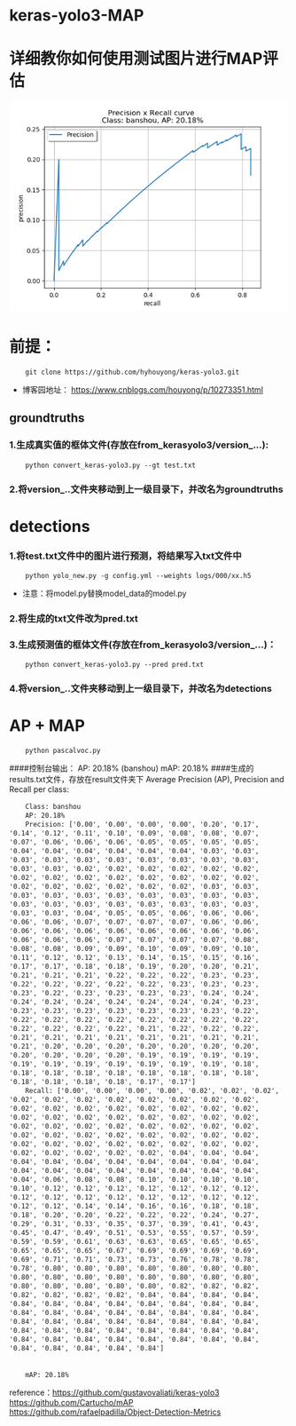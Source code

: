 # keras-yolo3-MAP
# 详细教你如何使用测试图片进行MAP评估
![](https://github.com/hyhouyong/keras-yolo3-MAP/blob/master/results/banshou.png)
# 前提：
        git clone https://github.com/hyhouyong/keras-yolo3.git
* 博客园地址：
        https://www.cnblogs.com/houyong/p/10273351.html
## groundtruths
### 1.生成真实值的框体文件(存放在from_kerasyolo3/version_...):
        python convert_keras-yolo3.py --gt test.txt 
### 2.将version_..文件夹移动到上一级目录下，并改名为groundtruths

# detections
### 1.将test.txt文件中的图片进行预测，将结果写入txt文件中
        python yolo_new.py -g config.yml --weights logs/000/xx.h5
* 注意：将model.py替换model_data的model.py
### 2.将生成的txt文件改为pred.txt
### 3.生成预测值的框体文件(存放在from_kerasyolo3/version_...)：
        python convert_keras-yolo3.py --pred pred.txt
### 4.将version_..文件夹移动到上一级目录下，并改名为detections

# AP + MAP
        python pascalvoc.py
####控制台输出：
        AP: 20.18% (banshou)
        mAP: 20.18%
####生成的results.txt文件，存放在result文件夹下
        Average Precision (AP), Precision and Recall per class:

        Class: banshou
        AP: 20.18%
        Precision: ['0.00', '0.00', '0.00', '0.00', '0.20', '0.17', '0.14', '0.12', '0.11', '0.10', '0.09', '0.08', '0.08', '0.07', '0.07', '0.06', '0.06', '0.06', '0.05', '0.05', '0.05', '0.05', '0.04', '0.04', '0.04', '0.04', '0.04', '0.04', '0.03', '0.03', '0.03', '0.03', '0.03', '0.03', '0.03', '0.03', '0.03', '0.03', '0.03', '0.03', '0.02', '0.02', '0.02', '0.02', '0.02', '0.02', '0.02', '0.02', '0.02', '0.02', '0.02', '0.02', '0.02', '0.02', '0.02', '0.02', '0.02', '0.02', '0.02', '0.02', '0.03', '0.03', '0.03', '0.03', '0.03', '0.03', '0.03', '0.03', '0.03', '0.03', '0.03', '0.03', '0.03', '0.03', '0.03', '0.03', '0.03', '0.03', '0.03', '0.03', '0.04', '0.05', '0.05', '0.06', '0.06', '0.06', '0.06', '0.06', '0.07', '0.07', '0.07', '0.07', '0.06', '0.06', '0.06', '0.06', '0.06', '0.06', '0.06', '0.06', '0.06', '0.06', '0.06', '0.06', '0.06', '0.07', '0.07', '0.07', '0.07', '0.08', '0.08', '0.08', '0.09', '0.09', '0.10', '0.09', '0.09', '0.10', '0.11', '0.12', '0.12', '0.13', '0.14', '0.15', '0.15', '0.16', '0.17', '0.17', '0.18', '0.18', '0.19', '0.20', '0.20', '0.21', '0.21', '0.21', '0.21', '0.22', '0.22', '0.22', '0.23', '0.23', '0.22', '0.22', '0.22', '0.22', '0.22', '0.23', '0.23', '0.23', '0.23', '0.22', '0.23', '0.23', '0.23', '0.23', '0.24', '0.24', '0.24', '0.24', '0.24', '0.24', '0.24', '0.24', '0.24', '0.23', '0.23', '0.23', '0.23', '0.23', '0.23', '0.23', '0.23', '0.22', '0.22', '0.22', '0.22', '0.22', '0.22', '0.22', '0.22', '0.22', '0.22', '0.22', '0.22', '0.22', '0.21', '0.22', '0.22', '0.22', '0.21', '0.21', '0.21', '0.21', '0.21', '0.21', '0.21', '0.21', '0.21', '0.20', '0.20', '0.20', '0.20', '0.20', '0.20', '0.20', '0.20', '0.20', '0.20', '0.20', '0.19', '0.19', '0.19', '0.19', '0.19', '0.19', '0.19', '0.19', '0.19', '0.19', '0.19', '0.18', '0.18', '0.18', '0.18', '0.18', '0.18', '0.18', '0.18', '0.18', '0.18', '0.18', '0.18', '0.18', '0.17', '0.17']
        Recall: ['0.00', '0.00', '0.00', '0.00', '0.02', '0.02', '0.02', '0.02', '0.02', '0.02', '0.02', '0.02', '0.02', '0.02', '0.02', '0.02', '0.02', '0.02', '0.02', '0.02', '0.02', '0.02', '0.02', '0.02', '0.02', '0.02', '0.02', '0.02', '0.02', '0.02', '0.02', '0.02', '0.02', '0.02', '0.02', '0.02', '0.02', '0.02', '0.02', '0.02', '0.02', '0.02', '0.02', '0.02', '0.02', '0.02', '0.02', '0.02', '0.02', '0.02', '0.02', '0.02', '0.02', '0.02', '0.02', '0.02', '0.02', '0.02', '0.02', '0.02', '0.04', '0.04', '0.04', '0.04', '0.04', '0.04', '0.04', '0.04', '0.04', '0.04', '0.04', '0.04', '0.04', '0.04', '0.04', '0.04', '0.04', '0.04', '0.04', '0.04', '0.06', '0.08', '0.08', '0.10', '0.10', '0.10', '0.10', '0.10', '0.12', '0.12', '0.12', '0.12', '0.12', '0.12', '0.12', '0.12', '0.12', '0.12', '0.12', '0.12', '0.12', '0.12', '0.12', '0.12', '0.12', '0.14', '0.14', '0.16', '0.16', '0.18', '0.18', '0.18', '0.20', '0.20', '0.22', '0.22', '0.22', '0.24', '0.27', '0.29', '0.31', '0.33', '0.35', '0.37', '0.39', '0.41', '0.43', '0.45', '0.47', '0.49', '0.51', '0.53', '0.55', '0.57', '0.59', '0.59', '0.59', '0.61', '0.63', '0.63', '0.65', '0.65', '0.65', '0.65', '0.65', '0.65', '0.67', '0.69', '0.69', '0.69', '0.69', '0.69', '0.71', '0.71', '0.73', '0.73', '0.76', '0.78', '0.78', '0.78', '0.80', '0.80', '0.80', '0.80', '0.80', '0.80', '0.80', '0.80', '0.80', '0.80', '0.80', '0.80', '0.80', '0.80', '0.80', '0.80', '0.80', '0.80', '0.80', '0.80', '0.82', '0.82', '0.82', '0.82', '0.82', '0.82', '0.82', '0.84', '0.84', '0.84', '0.84', '0.84', '0.84', '0.84', '0.84', '0.84', '0.84', '0.84', '0.84', '0.84', '0.84', '0.84', '0.84', '0.84', '0.84', '0.84', '0.84', '0.84', '0.84', '0.84', '0.84', '0.84', '0.84', '0.84', '0.84', '0.84', '0.84', '0.84', '0.84', '0.84', '0.84', '0.84', '0.84', '0.84', '0.84', '0.84', '0.84', '0.84', '0.84', '0.84', '0.84', '0.84', '0.84', '0.84', '0.84', '0.84']


        mAP: 20.18%
reference：https://github.com/gustavovaliati/keras-yolo3 <br>
           https://github.com/Cartucho/mAP<br>
           https://github.com/rafaelpadilla/Object-Detection-Metrics
        
  
